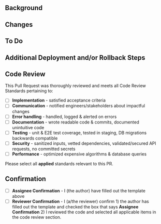 
<!--
PLEASE FILL THIS OUT UNLESS THE PR HAS ONLY MINOR CHANGES. KEEP YOUR PR IN DRAFT MODE UNTIL READY FOR REVIEW.

> conventional_commit_tag: Description

Follow the above format for your Pull Request's title, where conventional_commit_tag is a Conventional Commit tag (appended with ! for breaking changes), and Description is a short description of your changes.

Conventional Commit tag reference: https://github.com/pvdlg/conventional-changelog-metahub#commit-types

If you have ideas for how to improve this template, please open a PR. The template is located in the `.github` folder.
-->

## Background

<!-- Why is this PR necessary? -->

## Changes

<!-- Summarize PR changes -->

## To Do

<!--
List any remaining work for this PR. If there are no todos, you can delete this section. If there are any non-trivial todos, keep in draft mode.

For example:
- [ ] Rebase against master once #9999 is merged
- [ ] Fix flakey test
-->

## Additional Deployment and/or Rollback Steps

<!--
List any additional steps to deploy/rollback beyond the normal workflow:

For example:
- Deploy PR 1234, then this PR
- Revert PR 1234, then revert this PR
-->

## Code Review

This Pull Request was thoroughly reviewed and meets all Code Review Standards pertaining to:

- [ ] **Implementation** - satisfied acceptance criteria
- [ ] **Communication** - notified engineers/stakeholders about impactful changes
- [ ] **Error handling** - handled, logged & alerted on errors
- [ ] **Documentation** - wrote readable code & commits, documented unintuitive code
- [ ] **Testing** - unit & E2E test coverage, tested in staging, DB migrations backwards compatible
- [ ] **Security** - sanitized inputs, vetted dependencies, validated/secured API requests, no committed secrets
- [ ] **Performance** - optimized expensive algorithms & database queries

Please select all **applied** standards relevant to this PR.
## Confirmation

- [ ] **Assignee Confirmation** - I (the author) have filled out the template above
- [ ] **Reviewer Confirmation** - I (a/the reviewer) confirm 1) the author has filled out the template and checked the box that says **Assignee Confirmation** 2) I reviewed the code and selected all applicable items in the code review section.
